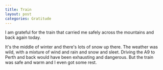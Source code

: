 ```yaml
---
title: Train
layout: post
categories: Gratitude
---
```


I am grateful for the train that carried me safely across the mountains and back again today.

It's the middle of winter and there's lots of snow up there. The weather was wild, with a mixture of wind and rain and snow and sleet. Driving the A9 to Perth and back would have been exhausting and dangerous. But the train was safe and warm and I even got some rest.
